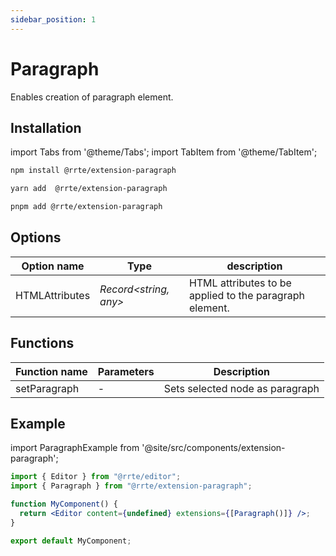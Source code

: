 ```yaml
---
sidebar_position: 1
---
```


# Paragraph

Enables creation of paragraph element.

## Installation

import Tabs from '@theme/Tabs';
import TabItem from '@theme/TabItem';

<Tabs>
  <TabItem value="npm" label="npm" default>

```bash
npm install @rrte/extension-paragraph
```

  </TabItem>
  <TabItem value="yarn" label="yarn">

```bash
yarn add  @rrte/extension-paragraph
```

  </TabItem>
  <TabItem value="pnpm" label="pnpm">

```bash
pnpm add @rrte/extension-paragraph
```

  </TabItem>
</Tabs>

## Options

| Option name    | Type                   | description                                             |
| -------------- | ---------------------- | ------------------------------------------------------- |
| HTMLAttributes | _Record\<string, any>_ | HTML attributes to be applied to the paragraph element. |

## Functions

| Function name | Parameters | Description                     |
| ------------- | ---------- | ------------------------------- |
| setParagraph  | -          | Sets selected node as paragraph |

## Example

import ParagraphExample from '@site/src/components/extension-paragraph';

```jsx
import { Editor } from "@rrte/editor";
import { Paragraph } from "@rrte/extension-paragraph";

function MyComponent() {
  return <Editor content={undefined} extensions={[Paragraph()]} />;
}

export default MyComponent;
```

<ParagraphExample />
